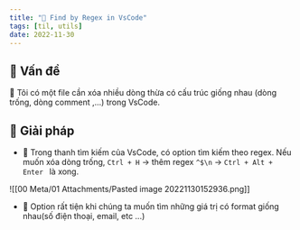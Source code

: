 ```yaml
---
title: "🌱 Find by Regex in VsCode"
tags: [til, utils]
date: 2022-11-30
---
```



## 🌿 Vấn đề

🌱 Tôi có một file cần xóa nhiều dòng thừa có cấu trúc giống nhau (dòng trống, dòng comment ,...) trong VsCode.

## 🌿 Giải pháp

- 🌱 Trong thanh tìm kiếm của VsCode, có option tìm kiếm theo regex. Nếu muốn xóa dòng trống,  `Ctrl + H` -> thêm regex `^$\n` -> `Ctrl + Alt + Enter ` là xong.

![[00 Meta/01 Attachments/Pasted image 20221130152936.png]]

- 🌱 Option rất tiện khi chúng ta muốn tìm những giá trị có format giống nhau(số điện thoại, email, etc ...) 